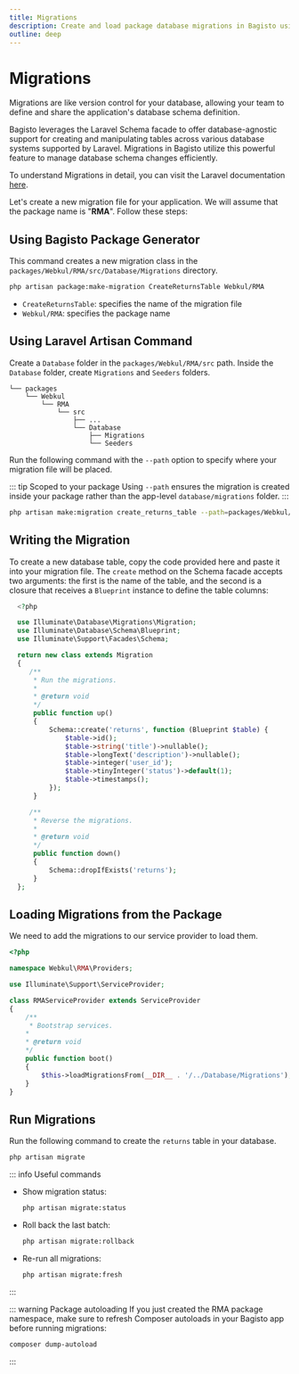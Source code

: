 ```yaml
---
title: Migrations
description: Create and load package database migrations in Bagisto using Laravel's schema builder and artisan commands.
outline: deep
---
```


# Migrations

Migrations are like version control for your database, allowing your team to define and share the application's database schema definition.

Bagisto leverages the Laravel Schema facade to offer database-agnostic support for creating and manipulating tables across various database systems supported by Laravel. Migrations in Bagisto utilize this powerful feature to manage database schema changes efficiently.

To understand Migrations in detail, you can visit the Laravel documentation [here](https://laravel.com/docs/11.x/migrations).

Let's create a new migration file for your application. We will assume that the package name is "**RMA**". Follow these steps:

## Using Bagisto Package Generator

This command creates a new migration class in the `packages/Webkul/RMA/src/Database/Migrations` directory.

```bash
php artisan package:make-migration CreateReturnsTable Webkul/RMA
```

- `CreateReturnsTable`: specifies the name of the migration file
- `Webkul/RMA`: specifies the package name

## Using Laravel Artisan Command

Create a `Database` folder in the `packages/Webkul/RMA/src` path. Inside the `Database` folder, create `Migrations` and `Seeders` folders.

```text
└── packages
    └── Webkul
        └── RMA
            └── src
                ├── ...
                └── Database
                    ├── Migrations
                    └── Seeders
```

Run the following command with the `--path` option to specify where your migration file will be placed.

::: tip Scoped to your package
Using `--path` ensures the migration is created inside your package rather than the app-level `database/migrations` folder.
:::

```bash
php artisan make:migration create_returns_table --path=packages/Webkul/RMA/src/Database/Migrations
```

## Writing the Migration

To create a new database table, copy the code provided here and paste it into your migration file. The `create` method on the Schema facade accepts two arguments: the first is the name of the table, and the second is a closure that receives a `Blueprint` instance to define the table columns:

```php
  <?php

  use Illuminate\Database\Migrations\Migration;
  use Illuminate\Database\Schema\Blueprint;
  use Illuminate\Support\Facades\Schema;

  return new class extends Migration
  {
     /**
      * Run the migrations.
      *
      * @return void
      */
      public function up()
      {
          Schema::create('returns', function (Blueprint $table) {
              $table->id();
              $table->string('title')->nullable();
              $table->longText('description')->nullable();
              $table->integer('user_id');
              $table->tinyInteger('status')->default(1);
              $table->timestamps();
          });
      }

     /**
      * Reverse the migrations.
      *
      * @return void
      */
      public function down()
      {
          Schema::dropIfExists('returns');
      }
  };
```

## Loading Migrations from the Package

We need to add the migrations to our service provider to load them.

```php
<?php

namespace Webkul\RMA\Providers;

use Illuminate\Support\ServiceProvider;

class RMAServiceProvider extends ServiceProvider
{
    /**
     * Bootstrap services.
    *
    * @return void
    */
    public function boot()
    {
        $this->loadMigrationsFrom(__DIR__ . '/../Database/Migrations');
    }
}
```

## Run Migrations

Run the following command to create the `returns` table in your database.

```bash
php artisan migrate
```

::: info Useful commands
- Show migration status:
    ```bash
    php artisan migrate:status
    ```
- Roll back the last batch:
    ```bash
    php artisan migrate:rollback
    ```
- Re-run all migrations:
    ```bash
    php artisan migrate:fresh
    ```
:::

::: warning Package autoloading
If you just created the RMA package namespace, make sure to refresh Composer autoloads in your Bagisto app before running migrations:
```bash
composer dump-autoload
```
:::
